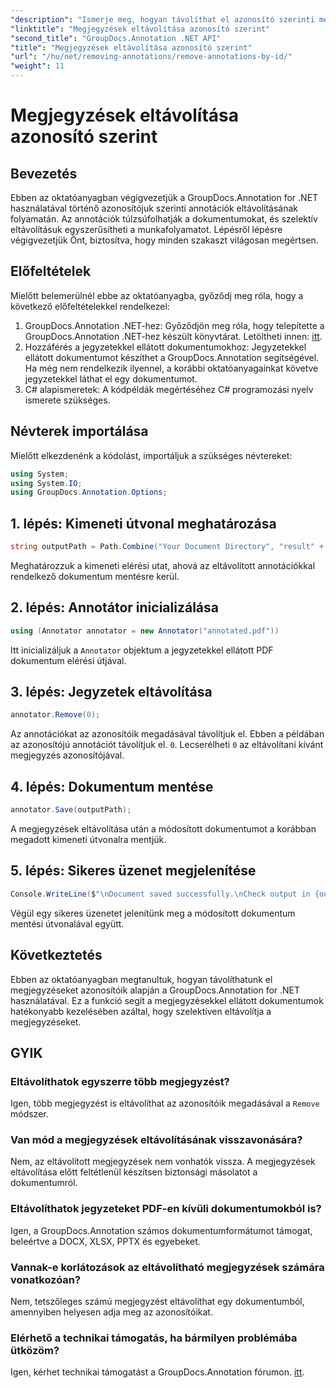 ```yaml
---
"description": "Ismerje meg, hogyan távolíthat el azonosító szerinti megjegyzéseket a GroupDocs.Annotation for .NET segítségével. Hatékonyan korszerűsítheti dokumentum-munkafolyamatát."
"linktitle": "Megjegyzések eltávolítása azonosító szerint"
"second_title": "GroupDocs.Annotation .NET API"
"title": "Megjegyzések eltávolítása azonosító szerint"
"url": "/hu/net/removing-annotations/remove-annotations-by-id/"
"weight": 11
---
```


# Megjegyzések eltávolítása azonosító szerint

## Bevezetés
Ebben az oktatóanyagban végigvezetjük a GroupDocs.Annotation for .NET használatával történő azonosítójuk szerinti annotációk eltávolításának folyamatán. Az annotációk túlzsúfolhatják a dokumentumokat, és szelektív eltávolításuk egyszerűsítheti a munkafolyamatot. Lépésről lépésre végigvezetjük Önt, biztosítva, hogy minden szakaszt világosan megértsen.
## Előfeltételek
Mielőtt belemerülnél ebbe az oktatóanyagba, győződj meg róla, hogy a következő előfeltételekkel rendelkezel:
1. GroupDocs.Annotation .NET-hez: Győződjön meg róla, hogy telepítette a GroupDocs.Annotation .NET-hez készült könyvtárat. Letöltheti innen: [itt](https://releases.groupdocs.com/annotation/net/).
2. Hozzáférés a jegyzetekkel ellátott dokumentumokhoz: Jegyzetekkel ellátott dokumentumot készíthet a GroupDocs.Annotation segítségével. Ha még nem rendelkezik ilyennel, a korábbi oktatóanyagainkat követve jegyzetekkel láthat el egy dokumentumot.
3. C# alapismeretek: A kódpéldák megértéséhez C# programozási nyelv ismerete szükséges.

## Névterek importálása
Mielőtt elkezdenénk a kódolást, importáljuk a szükséges névtereket:
```csharp
using System;
using System.IO;
using GroupDocs.Annotation.Options;
```

## 1. lépés: Kimeneti útvonal meghatározása
```csharp
string outputPath = Path.Combine("Your Document Directory", "result" + Path.GetExtension("input.pdf"));
```
Meghatározzuk a kimeneti elérési utat, ahová az eltávolított annotációkkal rendelkező dokumentum mentésre kerül.
## 2. lépés: Annotátor inicializálása
```csharp
using (Annotator annotator = new Annotator("annotated.pdf"))
```
Itt inicializáljuk a `Annotator` objektum a jegyzetekkel ellátott PDF dokumentum elérési útjával.
## 3. lépés: Jegyzetek eltávolítása
```csharp
annotator.Remove(0);
```
Az annotációkat az azonosítóik megadásával távolítjuk el. Ebben a példában az azonosítójú annotációt távolítjuk el. `0`. Lecserélheti `0` az eltávolítani kívánt megjegyzés azonosítójával.
## 4. lépés: Dokumentum mentése
```csharp
annotator.Save(outputPath);
```
A megjegyzések eltávolítása után a módosított dokumentumot a korábban megadott kimeneti útvonalra mentjük.
## 5. lépés: Sikeres üzenet megjelenítése
```csharp
Console.WriteLine($"\nDocument saved successfully.\nCheck output in {outputPath}.");
```
Végül egy sikeres üzenetet jelenítünk meg a módosított dokumentum mentési útvonalával együtt.

## Következtetés
Ebben az oktatóanyagban megtanultuk, hogyan távolíthatunk el megjegyzéseket azonosítóik alapján a GroupDocs.Annotation for .NET használatával. Ez a funkció segít a megjegyzésekkel ellátott dokumentumok hatékonyabb kezelésében azáltal, hogy szelektíven eltávolítja a megjegyzéseket.
## GYIK
### Eltávolíthatok egyszerre több megjegyzést?
Igen, több megjegyzést is eltávolíthat az azonosítóik megadásával a `Remove` módszer.
### Van mód a megjegyzések eltávolításának visszavonására?
Nem, az eltávolított megjegyzések nem vonhatók vissza. A megjegyzések eltávolítása előtt feltétlenül készítsen biztonsági másolatot a dokumentumról.
### Eltávolíthatok jegyzeteket PDF-en kívüli dokumentumokból is?
Igen, a GroupDocs.Annotation számos dokumentumformátumot támogat, beleértve a DOCX, XLSX, PPTX és egyebeket.
### Vannak-e korlátozások az eltávolítható megjegyzések számára vonatkozóan?
Nem, tetszőleges számú megjegyzést eltávolíthat egy dokumentumból, amennyiben helyesen adja meg az azonosítóikat.
### Elérhető a technikai támogatás, ha bármilyen problémába ütközöm?
Igen, kérhet technikai támogatást a GroupDocs.Annotation fórumon. [itt](https://forum.groupdocs.com/c/annotation/10).